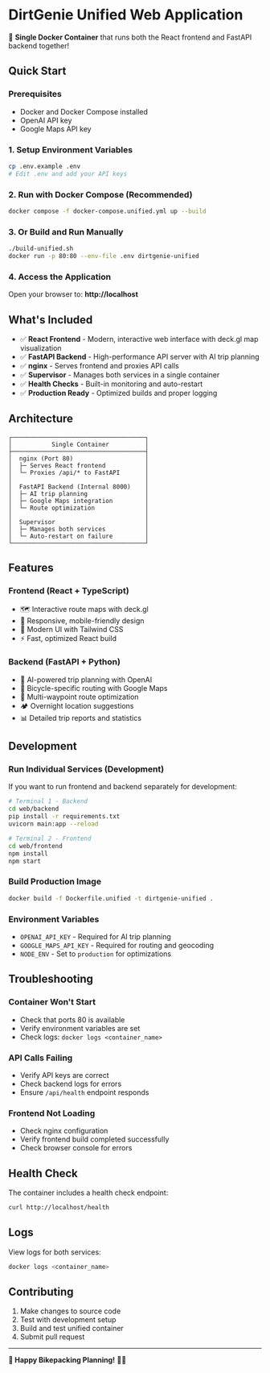 # DirtGenie Unified Web Application

🚀 **Single Docker Container** that runs both the React frontend and FastAPI backend together!

## Quick Start

### Prerequisites
- Docker and Docker Compose installed
- OpenAI API key
- Google Maps API key

### 1. Setup Environment Variables
```bash
cp .env.example .env
# Edit .env and add your API keys
```

### 2. Run with Docker Compose (Recommended)
```bash
docker compose -f docker-compose.unified.yml up --build
```

### 3. Or Build and Run Manually
```bash
./build-unified.sh
docker run -p 80:80 --env-file .env dirtgenie-unified
```

### 4. Access the Application
Open your browser to: **http://localhost**

## What's Included

- ✅ **React Frontend** - Modern, interactive web interface with deck.gl map visualization
- ✅ **FastAPI Backend** - High-performance API server with AI trip planning
- ✅ **nginx** - Serves frontend and proxies API calls
- ✅ **Supervisor** - Manages both services in a single container
- ✅ **Health Checks** - Built-in monitoring and auto-restart
- ✅ **Production Ready** - Optimized builds and proper logging

## Architecture

```
┌─────────────────────────────────────┐
│           Single Container          │
├─────────────────────────────────────┤
│  nginx (Port 80)                    │
│  ├─ Serves React frontend           │
│  └─ Proxies /api/* to FastAPI       │
│                                     │
│  FastAPI Backend (Internal 8000)    │
│  ├─ AI trip planning                │
│  ├─ Google Maps integration         │
│  └─ Route optimization              │
│                                     │
│  Supervisor                         │
│  ├─ Manages both services           │
│  └─ Auto-restart on failure         │
└─────────────────────────────────────┘
```

## Features

### Frontend (React + TypeScript)
- 🗺️ Interactive route maps with deck.gl
- 📱 Responsive, mobile-friendly design
- 🎨 Modern UI with Tailwind CSS
- ⚡ Fast, optimized React build

### Backend (FastAPI + Python)
- 🤖 AI-powered trip planning with OpenAI
- 🚴 Bicycle-specific routing with Google Maps
- 📍 Multi-waypoint route optimization
- 🏕️ Overnight location suggestions
- 📊 Detailed trip reports and statistics

## Development

### Run Individual Services (Development)
If you want to run frontend and backend separately for development:

```bash
# Terminal 1 - Backend
cd web/backend
pip install -r requirements.txt
uvicorn main:app --reload

# Terminal 2 - Frontend  
cd web/frontend
npm install
npm start
```

### Build Production Image
```bash
docker build -f Dockerfile.unified -t dirtgenie-unified .
```

### Environment Variables
- `OPENAI_API_KEY` - Required for AI trip planning
- `GOOGLE_MAPS_API_KEY` - Required for routing and geocoding
- `NODE_ENV` - Set to `production` for optimizations

## Troubleshooting

### Container Won't Start
- Check that ports 80 is available
- Verify environment variables are set
- Check logs: `docker logs <container_name>`

### API Calls Failing
- Verify API keys are correct
- Check backend logs for errors
- Ensure `/api/health` endpoint responds

### Frontend Not Loading
- Check nginx configuration
- Verify frontend build completed successfully
- Check browser console for errors

## Health Check
The container includes a health check endpoint:
```bash
curl http://localhost/health
```

## Logs
View logs for both services:
```bash
docker logs <container_name>
```

## Contributing
1. Make changes to source code
2. Test with development setup
3. Build and test unified container
4. Submit pull request

---

**🎯 Happy Bikepacking Planning!** 🚴‍♀️

